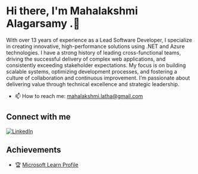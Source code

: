 # Hi there, I'm Mahalakshmi Alagarsamy .👋

With over 13 years of experience as a Lead Software Developer, I specialize in creating innovative, high-performance solutions using .NET and Azure technologies. I have a strong history of leading cross-functional teams, driving the successful delivery of complex web applications, and consistently exceeding stakeholder expectations. My focus is on building scalable systems, optimizing development processes, and fostering a culture of collaboration and continuous improvement. I’m passionate about delivering value through technical excellence and strategic leadership.
- 📫 How to reach me: mahalakshmi.latha@gmail.com


## Connect with me

[![LinkedIn](https://img.shields.io/badge/LinkedIn-Connect-blue)](https://www.linkedin.com/in/mahalakshmi-alagarsamy-47417518/)

## Achievements

- 🏆 [Microsoft Learn Profile]( https://learn.microsoft.com/en-us/users/mahalakshmialagarsamy-0016/transcript/v2y0ls42g1kw25o.)
  
